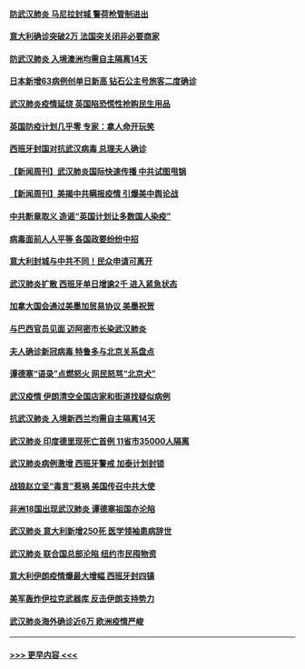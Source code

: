 #### [防武汉肺炎 马尼拉封城 警荷枪管制进出](../pages/prog202/a102800083.md?t=03151603) 
#### [意大利确诊突破2万 法国突关闭非必要商家](../pages/prog202/a102800071.md?t=03151603) 
#### [防武汉肺炎 入境澳洲均需自主隔离14天](../pages/prog202/a102800049.md?t=03151603) 
#### [日本新增63病例创单日新高 钻石公主号旅客二度确诊](../pages/prog202/a102800002.md?t=03151603) 
#### [武汉肺炎疫情延烧 英国陷恐慌性抢购民生用品](../pages/prog202/a102799980.md?t=03151603) 
#### [英国防疫计划几乎零 专家：拿人命开玩笑](../pages/prog202/a102799943.md?t=03151603) 
#### [西班牙封国对抗武汉病毒 总理夫人确诊](../pages/prog202/a102799930.md?t=03151603) 
#### [【新闻周刊】武汉肺炎国际快速传播 中共试图甩锅](../pages/prog202/a102799845.md?t=03151603) 
#### [【新闻周刊】美揭中共瞒报疫情  引爆美中舆论战](../pages/prog202/a102799836.md?t=03151603) 
#### [中共断章取义 造谣“英国计划让多数国人染疫”](../pages/prog202/a102799810.md?t=03151603) 
#### [病毒面前人人平等 各国政要纷纷中招](../pages/prog202/a102799720.md?t=03151603) 
#### [意大利封城与中共不同！民众申请可离开](../pages/prog202/a102799706.md?t=03151603) 
#### [武汉肺炎扩散 西班牙单日增逾2千 进入紧急状态](../pages/prog202/a102799649.md?t=03151603) 
#### [加拿大国会通过美墨加贸易协议  美墨祝贺](../pages/prog202/a102799636.md?t=03151603) 
#### [与巴西官员见面 迈阿密市长染武汉肺炎](../pages/prog202/a102799484.md?t=03151603) 
#### [夫人确诊新冠病毒 特鲁多与北京关系盘点](../pages/prog202/a102799474.md?t=03151603) 
#### [谭德塞“语录”点燃怒火 网民怒骂“北京犬”](../pages/prog202/a102799480.md?t=03151603) 
#### [武汉疫情 伊朗清空全国店家和街道找疑似病例](../pages/prog202/a102799451.md?t=03151603) 
#### [抗武汉肺炎 入境新西兰均需自主隔离14天](../pages/prog202/a102799406.md?t=03151603) 
#### [武汉肺炎 印度德里现死亡首例 11省市35000人隔离](../pages/prog202/a102799379.md?t=03151603) 
#### [武汉肺炎病例激增 西班牙警戒 加泰计划封锁](../pages/prog202/a102799338.md?t=03151603) 
#### [战狼赵立坚“毒言”惹祸 美国传召中共大使](../pages/prog202/a102799314.md?t=03151603) 
#### [非洲18国出现武汉肺炎 谭德塞祖国亦沦陷](../pages/prog202/a102799302.md?t=03151603) 
#### [武汉肺炎 意大利新增250死 医学领袖患病辞世](../pages/prog202/a102799253.md?t=03151603) 
#### [武汉肺炎 联合国总部沦陷 纽约市民囤物资](../pages/prog202/a102799239.md?t=03151603) 
#### [意大利伊朗疫情爆最大增幅 西班牙封四镇](../pages/prog202/a102798969.md?t=03151603) 
#### [美军轰炸伊拉克武器库 反击伊朗支持势力](../pages/prog202/a102799127.md?t=03151603) 
#### [武汉肺炎海外确诊近6万 欧洲疫情严峻](../pages/prog202/a102799147.md?t=03151603) 

----
#### [ >>> 更早内容 <<< ](../indexes/prog202-earlier.md)
